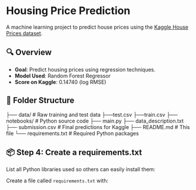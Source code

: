 # Housing Price Prediction

A machine learning project to predict house prices using the [Kaggle House Prices dataset](https://www.kaggle.com/c/house-prices-advanced-regression-techniques/data). 

## 🔍 Overview

- **Goal**: Predict housing prices using regression techniques.
- **Model Used**: Random Forest Regressor
- **Score on Kaggle**: 0.14740 (log RMSE)

## 📁 Folder Structure
├── data/ # Raw training and test data
    ├──test.csv
    ├──train.csv
├── notebooks/ # Python source code
├── main.py
├── data_description.txt
├── submission.csv # Final predictions for Kaggle
├── README.md # This file
└── requirements.txt # Required Python packages
## 📦 Step 4: Create a requirements.txt

List all Python libraries used so others can easily install them:

Create a file called `requirements.txt` with:

